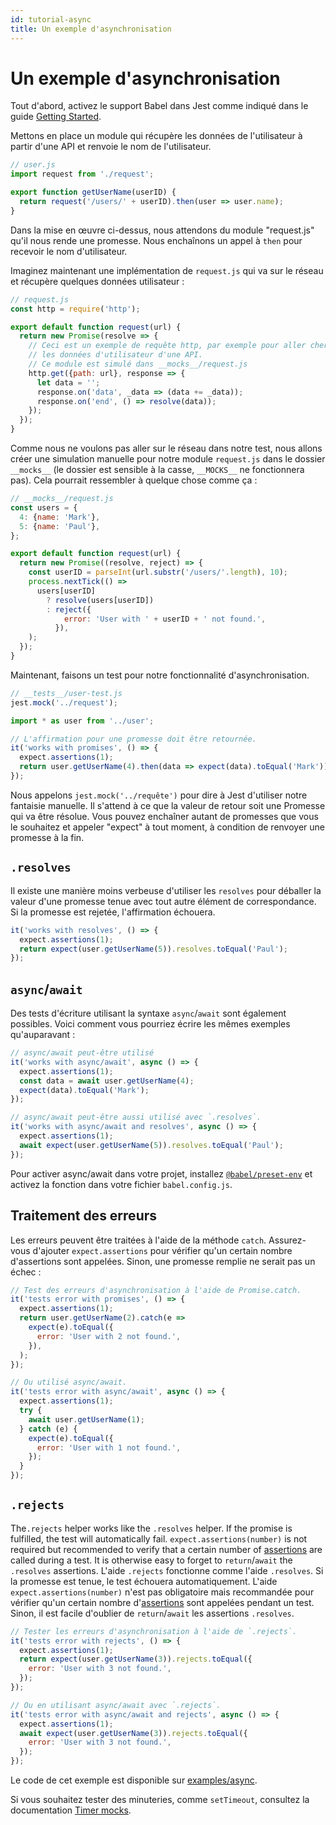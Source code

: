 ```yaml
---
id: tutorial-async
title: Un exemple d'asynchronisation
---
```


# Un exemple d'asynchronisation

Tout d'abord, activez le support Babel dans Jest comme indiqué dans le guide [Getting Started](GettingStarted.md#using-babel).

Mettons en place un module qui récupère les données de l'utilisateur à partir d'une API et renvoie le nom de l'utilisateur.

```js
// user.js
import request from './request';

export function getUserName(userID) {
  return request('/users/' + userID).then(user => user.name);
}
```

Dans la mise en œuvre ci-dessus, nous attendons du module "request.js" qu'il nous rende une promesse. Nous enchaînons un appel à `then` pour recevoir le nom d'utilisateur.

Imaginez maintenant une implémentation de `request.js` qui va sur le réseau et récupère quelques données utilisateur :

```js
// request.js
const http = require('http');

export default function request(url) {
  return new Promise(resolve => {
    // Ceci est un exemple de requête http, par exemple pour aller chercher
    // les données d'utilisateur d'une API.
    // Ce module est simulé dans __mocks__/request.js
    http.get({path: url}, response => {
      let data = '';
      response.on('data', _data => (data += _data));
      response.on('end', () => resolve(data));
    });
  });
}
```

Comme nous ne voulons pas aller sur le réseau dans notre test, nous allons créer une simulation manuelle pour notre module `request.js` dans le dossier `__mocks__` (le dossier est sensible à la casse, `__MOCKS__` ne fonctionnera pas). Cela pourrait ressembler à quelque chose comme ça :

```js
// __mocks__/request.js
const users = {
  4: {name: 'Mark'},
  5: {name: 'Paul'},
};

export default function request(url) {
  return new Promise((resolve, reject) => {
    const userID = parseInt(url.substr('/users/'.length), 10);
    process.nextTick(() =>
      users[userID]
        ? resolve(users[userID])
        : reject({
            error: 'User with ' + userID + ' not found.',
          }),
    );
  });
}
```

Maintenant, faisons un test pour notre fonctionnalité d'asynchronisation.

```js
// __tests__/user-test.js
jest.mock('../request');

import * as user from '../user';

// L'affirmation pour une promesse doit être retournée.
it('works with promises', () => {
  expect.assertions(1);
  return user.getUserName(4).then(data => expect(data).toEqual('Mark'));
});
```

Nous appelons `jest.mock('../requête')` pour dire à Jest d'utiliser notre fantaisie manuelle. Il s'attend à ce que la valeur de retour soit une Promesse qui va être résolue. Vous pouvez enchaîner autant de promesses que vous le souhaitez et appeler "expect" à tout moment, à condition de renvoyer une promesse à la fin.

## `.resolves`

Il existe une manière moins verbeuse d'utiliser les `resolves` pour déballer la valeur d'une promesse tenue avec tout autre élément de correspondance. Si la promesse est rejetée, l'affirmation échouera.

```js
it('works with resolves', () => {
  expect.assertions(1);
  return expect(user.getUserName(5)).resolves.toEqual('Paul');
});
```

## `async`/`await`

Des tests d'écriture utilisant la syntaxe `async`/`await` sont également possibles. Voici comment vous pourriez écrire les mêmes exemples qu'auparavant :

```js
// async/await peut-être utilisé
it('works with async/await', async () => {
  expect.assertions(1);
  const data = await user.getUserName(4);
  expect(data).toEqual('Mark');
});

// async/await peut-être aussi utilisé avec `.resolves`.
it('works with async/await and resolves', async () => {
  expect.assertions(1);
  await expect(user.getUserName(5)).resolves.toEqual('Paul');
});
```

Pour activer async/await dans votre projet, installez [`@babel/preset-env`](https://babeljs.io/docs/en/babel-preset-env) et activez la fonction dans votre fichier `babel.config.js`.

## Traitement des erreurs

Les erreurs peuvent être traitées à l'aide de la méthode `catch`. Assurez-vous d'ajouter `expect.assertions` pour vérifier qu'un certain nombre d'assertions sont appelées. Sinon, une promesse remplie ne serait pas un échec :

```js
// Test des erreurs d'asynchronisation à l'aide de Promise.catch.
it('tests error with promises', () => {
  expect.assertions(1);
  return user.getUserName(2).catch(e =>
    expect(e).toEqual({
      error: 'User with 2 not found.',
    }),
  );
});

// Ou utilisé async/await.
it('tests error with async/await', async () => {
  expect.assertions(1);
  try {
    await user.getUserName(1);
  } catch (e) {
    expect(e).toEqual({
      error: 'User with 1 not found.',
    });
  }
});
```

## `.rejects`

The`.rejects` helper works like the `.resolves` helper. If the promise is fulfilled, the test will automatically fail. `expect.assertions(number)` is not required but recommended to verify that a certain number of [assertions](https://jestjs.io/docs/en/expect#expectassertionsnumber) are called during a test. It is otherwise easy to forget to `return`/`await` the `.resolves` assertions.
L'aide `.rejects` fonctionne comme l'aide `.resolves`. Si la promesse est tenue, le test échouera automatiquement. L'aide `expect.assertions(number)` n'est pas obligatoire mais recommandée pour vérifier qu'un certain nombre d'[assertions](https://jestjs.io/docs/en/expect#expectassertionsnumber) sont appelées pendant un test. Sinon, il est facile d'oublier de `return`/`await` les assertions `.resolves`.

```js
// Tester les erreurs d'asynchronisation à l'aide de `.rejects`.
it('tests error with rejects', () => {
  expect.assertions(1);
  return expect(user.getUserName(3)).rejects.toEqual({
    error: 'User with 3 not found.',
  });
});

// Ou en utilisant async/await avec `.rejects`.
it('tests error with async/await and rejects', async () => {
  expect.assertions(1);
  await expect(user.getUserName(3)).rejects.toEqual({
    error: 'User with 3 not found.',
  });
});
```

Le code de cet exemple est disponible sur [examples/async](https://github.com/facebook/jest/tree/master/examples/async).

Si vous souhaitez tester des minuteries, comme `setTimeout`, consultez la documentation [Timer mocks](TimerMocks.md).
